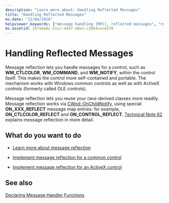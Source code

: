 ```yaml
---
description: "Learn more about: Handling Reflected Messages"
title: "Handling Reflected Messages"
ms.date: "11/04/2016"
helpviewer_keywords: ["message handling [MFC], reflected messages", "reflected messages, handling"]
ms.assetid: 147a4e0c-51cc-4447-a8e1-c28b4cece578
---
```

# Handling Reflected Messages

Message reflection lets you handle messages for a control, such as **WM_CTLCOLOR**, **WM_COMMAND**, and **WM_NOTIFY**, within the control itself. This makes the control more self-contained and portable. The mechanism works with Windows common controls as well as with ActiveX controls (formerly called OLE controls).

Message reflection lets you reuse your `CWnd`-derived classes more readily. Message reflection works via [CWnd::OnChildNotify](reference/cwnd-class.md#onchildnotify), using special **ON_XXX_REFLECT** message map entries: for example, **ON_CTLCOLOR_REFLECT** and **ON_CONTROL_REFLECT**. [Technical Note 62](tn062-message-reflection-for-windows-controls.md) explains message reflection in more detail.

## What do you want to do

- [Learn more about message reflection](tn062-message-reflection-for-windows-controls.md)

- [Implement message reflection for a common control](tn062-message-reflection-for-windows-controls.md)

- [Implement message reflection for an ActiveX control](mfc-activex-controls-subclassing-a-windows-control.md)

## See also

[Declaring Message Handler Functions](declaring-message-handler-functions.md)
